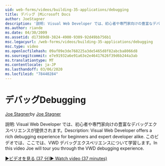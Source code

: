 ```yaml
---
uid: web-forms/videos/building-35-applications/debugging
title: デバッグ |Microsoft Docs
author: JoeStagner
description: '説明: Visual Web Developer では、初心者や専門家向けの豊富なデバッグエクスペリエンスが提供されます。 このビデオでは、VW について学習します。'
ms.author: riande
ms.date: 04/30/2009
ms.assetid: d17389d8-3824-4900-9309-92d49bb756b1
msc.legacyurl: /web-forms/videos/building-35-applications/debugging
msc.type: video
ms.openlocfilehash: 09af09e3de768225a3de5465d8f82abcba8066d8
ms.sourcegitcommit: e7e91932a6e91a63e2e46417626f39d6b244a3ab
ms.translationtype: MT
ms.contentlocale: ja-JP
ms.lasthandoff: 03/06/2020
ms.locfileid: "78440284"
---
```

# <a name="debugging"></a><span data-ttu-id="121cc-104">デバッグ</span><span class="sxs-lookup"><span data-stu-id="121cc-104">Debugging</span></span>

<span data-ttu-id="121cc-105">[Joe Stagner](https://github.com/JoeStagner)</span><span class="sxs-lookup"><span data-stu-id="121cc-105">by [Joe Stagner](https://github.com/JoeStagner)</span></span>

<span data-ttu-id="121cc-106">説明: Visual Web Developer では、初心者や専門家向けの豊富なデバッグエクスペリエンスが提供されます。</span><span class="sxs-lookup"><span data-stu-id="121cc-106">Description: Visual Web Developer offers a rich debugging experience for beginners and expert developer alike.</span></span> <span data-ttu-id="121cc-107">このビデオでは、ここでは、VWD デバッグエクスペリエンスについて学習します。</span><span class="sxs-lookup"><span data-stu-id="121cc-107">In this video Joe will tour you through the VWD debugging experience.</span></span>

[<span data-ttu-id="121cc-108">&#9654;ビデオを見る (37 分)</span><span class="sxs-lookup"><span data-stu-id="121cc-108">&#9654; Watch video (37 minutes)</span></span>](https://channel9.msdn.com/Blogs/ASP-NET-Site-Videos/debugging)
